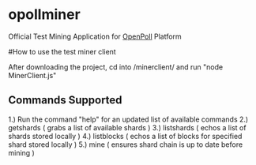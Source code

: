 # opollminer
Official Test Mining Application for [OpenPoll](http://openpoll.io/) Platform

#How to use the test miner client

After downloading the project, cd into /minerclient/ and run "node MinerClient.js"

## Commands Supported
1.) Run the command "help" for an updated list of available commands
2.) getshards ( grabs a list of available shards )
3.) listshards ( echos a list of shards stored locally )
4.) listblocks <shardID> ( echos a list of blocks for specified shard stored locally )
5.) mine <shardID> ( ensures shard chain is up to date before mining )
